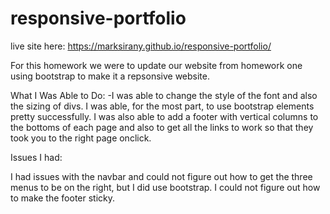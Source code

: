 # responsive-portfolio
live site here: https://marksirany.github.io/responsive-portfolio/

For this homework we were to update our website from homework one using bootstrap to make it a repsonsive website.

What I Was Able to Do:
-I was able to change the style of the font and also the sizing of divs. I was able, for the most part, to use bootstrap elements pretty successfully. I was also able to add a footer with vertical columns to the bottoms of each page and also to get all the links to work so that they took you to the right page onclick.

Issues I had: 

I had issues with the navbar and could not figure out how to get the three menus to be on the right, but I did use bootstrap. I could not figure out how to make the footer sticky.

